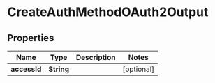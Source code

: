 

# CreateAuthMethodOAuth2Output

## Properties

Name | Type | Description | Notes
------------ | ------------- | ------------- | -------------
**accessId** | **String** |  |  [optional]



